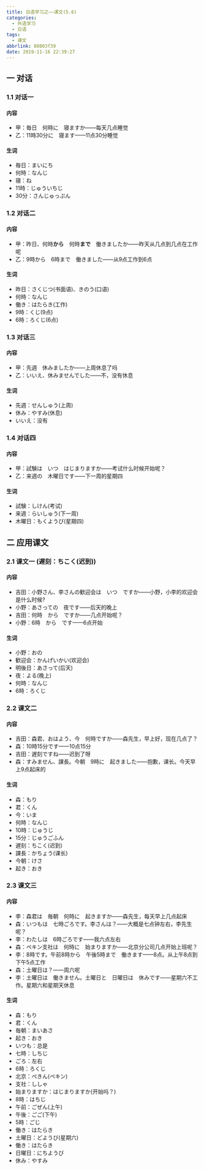 ```yaml
---
title: 日语学习之——课文(5.6)
categories:
  - 外语学习
  - 日语
tags:
  - 课文
abbrlink: 80803f39
date: 2019-11-16 22:39:27
---
```

## 一 对话
### 1.1 对话一
####  内容
* 甲：毎日　何時に　寝ますか——每天几点睡觉
* 乙：11時30分に　寝ます——11点30分睡觉

<!--more-->

####  生词
*  毎日：まいにち
* 何時：なんじ
* 寝：ね
* 11時：じゅういちじ
* 30分：さんじゅっぷん

### 1.2 对话二
####  内容

* 甲：昨日、何時**から**　何時**まで**　働きましたか——昨天从几点到几点在工作呢
* 乙：9時から　6時まで　働きました——从9点工作到6点

####  生词

* 昨日：さくじつ(书面语)、きのう(口语)
* 何時：なんじ　
* 働き：はたらき(工作)
* 9時：くじ(9点)
* 6時：ろくじ(6点)

### 1.3 对话三
####  内容

* 甲：先週　休みましたか——上周休息了吗
* 乙：いいえ、休みませんでした——不，没有休息

####  生词

* 先週：せんしゅう(上周)
* 休み：やすみ(休息)
* いいえ：没有

### 1.4 对话四
####  内容

* 甲：試験は　いつ　はじまりますか——考试什么时候开始呢？
* 乙：来週の　木曜日です——下一周的星期四

####  生词

* 試験：しけん(考试)
* 来週：らいしゅう(下一周)
* 木曜日：もくようび(星期四)

## 二 应用课文

### 2.1 课文一 (遅刻：ちこく(迟到))
#### 内容

* 吉田：小野さん、李さんの歓迎会は　いつ　ですか——小野，小李的欢迎会是什么时候?
* 小野：あさっての　夜です——后天的晚上
* 吉田：何時　から　ですか——几点开始呢？
* 小野：6時　から　です——6点开始

####  生词

* 小野：おの
* 歓迎会：かんげいかい(欢迎会)
* 明後日：あさって(后天)
* 夜：よる(晚上)
* 何時：なんじ
* 6時：ろくじ

### 2.2 课文二

#### 内容

* 吉田：森君、おはよう、今　何時ですか——森先生，早上好，现在几点了？
* 森：10時15分です——10点15分
* 吉田：遅刻ですね——迟到了呀
* 森：すみません、課長。今朝　9時に　起きました——抱歉，课长。今天早上9点起床的

#### 生词

* 森：もり
* 君：くん
* 今：いま
* 何時：なんじ
* 10時：じゅうじ
* 15分：じゅうごふん
* 遅刻：ちこく(迟到)
* 課長：かちょう(课长)
* 今朝：けさ
* 起き：おき

### 2.3 课文三

#### 内容

* 李：森君は　毎朝　何時に　起きますか——森先生，每天早上几点起床
* 森：いつもは　七時ごろです。李さんは？——大概是七点钟左右，李先生呢？
* 李：わたしは　6時ごろです——我六点左右
* 森：ペキン支社は　何時に　始まりますか——北京分公司几点开始上班呢？
* 李：8時です。午前8時から　午後5時まで　働きます——8点。从上午8点到下午5点工作
* 森：土曜日は？——周六呢
* 李：土曜日は　働きません。土曜日と　日曜日は　休みです——星期六不工作。星期六和星期天休息

#### 生词

* 森：もり
* 君：くん
* 毎朝：まいあさ
* 起き：おき
* いつも：总是
* 七時：しちじ
* ごろ：左右
* 6時：ろくじ
* 北京：ぺきん(ペキン)
* 支社：ししゃ
* 始まりますか：はじまりますか(开始吗？)
* 8時：はちじ
* 午前：ごぜん(上午)
* 午後：ごご(下午)
* 5時：ごじ
* 働き：はたらき
* 土曜日：どようび(星期六)
* 働き：はたらき
* 日曜日：にちようび
* 休み：やすみ
